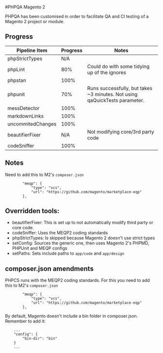 #PHPQA Magento 2

PHPQA has been customised in order to facilitate QA and CI testing of a Magento 2 project or module.

## Progress

| Pipeline Item    | Progress | Notes |
| ---------------- | -------- | ----- |
| phpStrictTypes   | N/A      |       |
| phpLint          | 80%      | Could do with some tidying up of the ignores |
| phpstan          | 100%     |       |
| phpunit          | 70%      | Runs successfully, but takes ~3 minutes. Not using qaQuickTests parameter. |
| messDetector     | 100%     |       |
| markdownLinks    | 100%     |       |
| uncommitedChanges| 100%     |       |
| beautifierFixer  | N/A      | Not modifying core/3rd party code |
| codeSniffer      | 100%      |  |

## Notes

Need to add this to M2's `composer.json`

```
        "meqp": {
            "type": "vcs",
            "url": "https://github.com/magento/marketplace-eqp"
        },
```
## Overridden tools:

- beautifierFixer: This is set up to not automatically modify third party or core code.  
- codeSniffer: Uses the MEQP2 coding standards
- phpStrictTypes: Is skipped because Magento 2 doesn't use strict types
- setConfig: Sources the generic one, then uses Magento 2's PHPMD, PHPUnit and MEQP configs
- setPaths: Sets include paths to `app/code` and `app/design`

## composer.json amendments

PHPCS runs with the MEQP2 coding standards. For this you need to add this to M2's `composer.json`

```
        "meqp": {
            "type": "vcs",
            "url": "https://github.com/magento/marketplace-eqp"
        },
```

By default, Magento doesn't include a bin folder in composer.json. Remember to add it:

```
    ...
    "config": {
        "bin-dir": "bin"
    }
    ...
``` 
